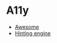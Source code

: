 # A11y

- [Awesome](https://github.com/brunopulis/awesome-a11y)
- [Hinting engine](https://github.com/webhintio/hint)
